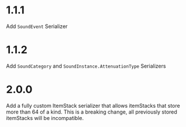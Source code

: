 # 1.1.1
Add `SoundEvent` Serializer
# 1.1.2
Add `SoundCategory` and `SoundInstance.AttenuationType` Serializers
# 2.0.0
Add a fully custom ItemStack serializer that allows itemStacks that store more than 64 of a kind.
This is a breaking change, all previously stored itemStacks will be incompatible.